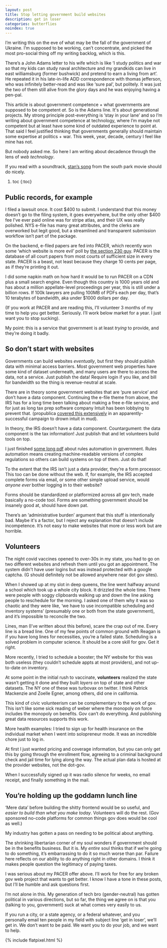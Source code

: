 ```yaml
---
layout: post
title: Stop letting government build websites
description: get in loser
categories: butterflies
noindex: true
---
```


I’m writing this on the eve of what may be the fall of the government of Ukraine.
I’m supposed to be working, can’t concentrate, and picked the most pro-social thing off my writing backlog, which is this.

There’s a John Adams letter to his wife which is like ‘I study politics and war so that my kids can study naval architecture and my grandkids can live in east williamsburg (former bushwick) and pretend to earn a living from art’.
He repeated it in his late-in-life ADD correspondence with thomas jefferson, who was infinitely better-read and was like ‘sure pal’, but politely.
It was just the two of them still alive from the glory days and he was enjoying having a pen-pal.

This article is about government competence + what governments are supposed to be competent *at*.
So is the Adams line. It's about generational projects.
My strong principle post-everything is ‘stay in your lane’ and so I’m writing about government competence at technology, where I’m maybe not competent but at least have some kind of outdated experience to point at.
That said I feel justified thinking that governments generally should maintain some expertise at politics + war.
This week, year, decade, century I feel like mine has not.

But nobody asked me. So here I am writing about decadence through the lens of *web technology*.

If you read with a soundtrack, [stan’s song](https://www.youtube.com/watch?v=rdl_kXUrdIs) from the south park movie should do nicely.

1. toc
{:toc}

## Public records, for example

I filed a lawsuit once.
It cost $400 to submit. I understand that this money doesn’t go to the filing system, it goes everywhere, but the only other $400 fee I’ve ever paid online was for stripe atlas, and their UX was really polished.
NYS e-file has many great attributes, and the clerks are overworked but legit good, but a streamlined and transparent submission workflow isn’t part of the package.

On the backend, e-filed papers are fed into PACER, which recently won some ‘which website is more evil’ poll by [the section 230 guy](https://twitter.com/jkosseff/status/1492911436040974342).
PACER is the database of all court papers from most courts of sufficient size in every state.
PACER is a beast, not least because they charge 10 cents per page, as if they’re printing it out.

I did some napkin math on how hard it would be to run PACER on a CDN plus a small search engine.
Even though this country is 1000 years old and has about a million appellate-level proceedings per year, this is still under a billion rows.
If 100k lawyers are pulling 100MB of PDFs each per day, that’s 10 terabytes of bandwidth, aka under $1000 dollars per day.

(If you work at PACER and are reading this, I’ll volunteer 3 months of my time to help you get better. Seriously. I’ll work below market for a year. I just want you to stop sucking).

My point: this is a service that government is at least *trying* to provide, and they’re doing it badly.

## So don’t start with websites

Governments can build websites *eventually*, but first they should publish data with minimal access barriers.
Most government web properties have some kind of dataset underneath, and many users are there to access the data, not a service.
Just publish the data!
Require login if you like, and bill for bandwidth so the thing is revenue-neutral at scale.

There are in theory some government websites that are ‘pure service’ and don’t have a data component.
Continuing the e-file theme from above, the IRS has for a long time been talking about making a free e-file service, and for just as long tax prep software company Intuit has been lobbying to prevent that.
(propublica [covered this extensively](https://www.propublica.org/article/inside-turbotax-20-year-fight-to-stop-americans-from-filing-their-taxes-for-free) in an apparently-successful campaign to drown intuit in mud).

In theory, the IRS doesn’t have a data component.
Countargument: the data component is the tax information!
Just publish that and let volunteers build tools on top.

I just finished [some long pdf](https://beeckcenter.georgetown.edu/wp-content/uploads/2022/02/Benefit-Eligibility-Rules.pdf) about rules automation in government.
Rules automation means creating machine-readable versions of complex regulations so others can build systems on top of them.
Just do that!

To the extent that the IRS isn’t just a data provider, they’re a form processor.
This too can be done without the web.
If, for example, the IRS accepted complete forms via email, or some other simple upload service, would *anyone ever* bother logging in to their website?

Forms should be standardized or platformized across all gov tech, made basically a no-code tool.
Forms are something government should be insanely good at, should have down pat.

There’s an ‘administrative burden’ argument that this stuff is intentionally bad.
Maybe it's a factor, but I reject any explanation that doesn’t include incompetence.
It’s not easy to make websites that more or less work but are horrible.

## Volunteers

The night covid vaccines opened to over-30s in my state,
you had to go on two different websites and refresh them until you got an appointment.
The system didn't have user logins but was instead protected with a google captcha.
(G should definitely not be allowed anywhere near dot gov sites).

When I showed up at my slot in deep queens, the line went halfway around a school which took up a whole city block.
It drizzled the whole time.
There were people with soggy clipboards walking up and down the line asking people to reschedule for the morning.
I asked one of them why it was so chaotic and they were like, ‘we have to use incompatible scheduling and inventory systems’ (presumably one or both from the state government), and it’s impossible to reconcile the two.

Lines, man (I’ve written about this before), scare the crap out of me. Every line is a bread line.
One of my few points of common ground with Reagan is if you have long lines for necessities, you’re a failed state.
Scheduling is a solved problem in computer science. It should be a core skill for gov. Get it right.

More recently, I tried to schedule a booster; the NY website for this was both useless (they couldn’t schedule appts at most providers), and not up-to-date on inventory.

At some point in the initial rush to vaccinate, **volunteers** realized the state wasn’t getting it done and they built *layers* on top of state and other datasets.
The NY one of these was turbovax on twitter. I think Patrick Mackenzie and Zoelle Egner, among others, did one in california.

This kind of civic volunteerism can be complementary to the work of gov. This isn’t like some sick reading of weber where the monopoly on force includes the monopoly on benefits.
Gov can’t do everything.
And publishing great data resources supports this work.

More health examples:
I tried to sign up for health insurance on the individual market when I went into solopreneur mode.
It was an incredible chore just to log in.

At first I just wanted pricing and coverage information, but you can only get this by going through the enrollment flow, agreeing to a criminal background check and jail time for lying along the way.
The actual plan data is hosted at the provider websites, not the dot-gov.

When I successfully signed up it was radio silence for weeks, no email receipt, and finally something in the mail.

## You’re holding up the goddamn lunch line

‘Mere data’ before building the shitty frontend would be so useful, and *easier to build than what you make today*.
Volunteers will do the rest.
(Gov sponsored no-code platforms for common things gov does would be cool as well.)

My industry has gotten a pass on needing to be political about anything.

The shrinking libertarian corner of my soul wonders if government should be in the benefits business.
But it is.
My *entire* soul thinks that if we’re going to do something, it’s embarrassing to do it so much worse than par.
Failure here reflects on our ability to do anything right in other domains. I think it makes people question the legitimacy of paying taxes.

I was serious about my PACER offer above. I’ll work for free for any broken gov web project that wants to get better. I know I have a tone in these posts, but I’ll be humble and ask questions first.

I’m not alone in this.
My generation of tech bro (gender-neutral) has gotten political in various directions, but so far, the thing we agree on is that you (talking to you, government) suck at what comes very easily to us.

If you run a city, or a state agency, or a federal whatever, and you personally email ten people in my field with subject line ‘get in loser’, we’ll get in.
We don’t want to be paid.
We want you to do your job, and we want to help.

{% include flatpixel.html %}
